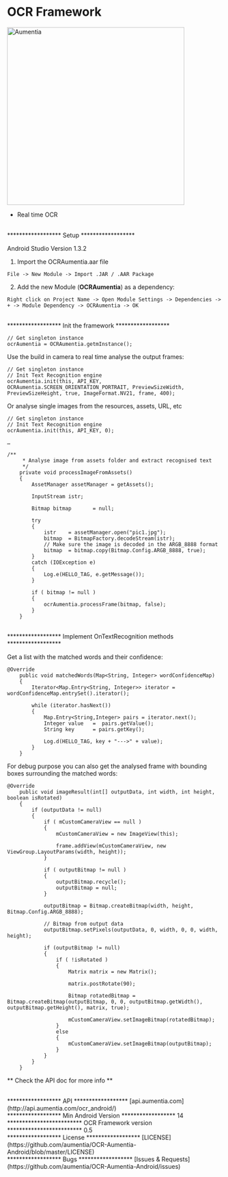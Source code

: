 OCR Framework
=======================

<p align="left" >
  <img src="http://www.aumentia.com/images/sdks/ocrsdk@2x.png" width="415" alt="Aumentia" title="Aumentia">
</p>

* Real time OCR

<br>
******************
Setup
******************

Android Studio Version 1.3.2

1. Import the OCRAumentia.aar file

```
File -> New Module -> Import .JAR / .AAR Package
```

2. Add the new Module (**OCRAumentia**) as a dependency:

```
Right click on Project Name -> Open Module Settings -> Dependencies -> + -> Module Dependency -> OCRAumentia -> OK
```

<br>
******************
Init the framework
******************


```
// Get singleton instance
ocrAumentia = OCRAumentia.getmInstance();
```

Use the build in camera to real time analyse the output frames:

```
// Get singleton instance
// Init Text Recognition engine
ocrAumentia.init(this, API_KEY, OCRAumentia.SCREEN_ORIENTATION_PORTRAIT, PreviewSizeWidth, PreviewSizeHeight, true, ImageFormat.NV21, frame, 400);
```

Or analyse single images from the resources, assets, URL, etc

```
// Get singleton instance
// Init Text Recognition engine
ocrAumentia.init(this, API_KEY, 0);

…

/**
     * Analyse image from assets folder and extract recognised text
     */
    private void processImageFromAssets()
    {
        AssetManager assetManager = getAssets();

        InputStream istr;

        Bitmap bitmap       = null;

        try
        {
            istr    = assetManager.open("pic1.jpg");
            bitmap  = BitmapFactory.decodeStream(istr);
            // Make sure the image is decoded in the ARGB_8888 format
            bitmap  = bitmap.copy(Bitmap.Config.ARGB_8888, true);
        }
        catch (IOException e)
        {
            Log.e(HELLO_TAG, e.getMessage());
        }

        if ( bitmap != null )
        {
            ocrAumentia.processFrame(bitmap, false);
        }
    }

```

<br>
******************
Implement OnTextRecognition methods
******************

Get a list with the matched words and their confidence:


```
@Override
    public void matchedWords(Map<String, Integer> wordConfidenceMap)
    {
        Iterator<Map.Entry<String, Integer>> iterator = wordConfidenceMap.entrySet().iterator();

        while (iterator.hasNext())
        {
            Map.Entry<String,Integer> pairs = iterator.next();
            Integer value   =  pairs.getValue();
            String key      = pairs.getKey();

            Log.d(HELLO_TAG, key + "--->" + value);
        }
    }
```

For debug purpose you can also get the analysed frame with bounding boxes surrounding the matched words:

```
@Override
    public void imageResult(int[] outputData, int width, int height, boolean isRotated)
    {
        if (outputData != null)
        {
            if ( mCustomCameraView == null )
            {
                mCustomCameraView = new ImageView(this);

                frame.addView(mCustomCameraView, new ViewGroup.LayoutParams(width, height));
            }

            if ( outputBitmap != null )
            {
                outputBitmap.recycle();
                outputBitmap = null;
            }

            outputBitmap = Bitmap.createBitmap(width, height, Bitmap.Config.ARGB_8888);

            // Bitmap from output data
            outputBitmap.setPixels(outputData, 0, width, 0, 0, width, height);

            if (outputBitmap != null)
            {
                if ( !isRotated )
                {
                    Matrix matrix = new Matrix();

                    matrix.postRotate(90);

                    Bitmap rotatedBitmap = Bitmap.createBitmap(outputBitmap, 0, 0, outputBitmap.getWidth(), outputBitmap.getHeight(), matrix, true);

                    mCustomCameraView.setImageBitmap(rotatedBitmap);
                }
                else
                {
                    mCustomCameraView.setImageBitmap(outputBitmap);
                }
            }
        }
    }
```

** Check the API doc for more info **


<br>
******************
API
******************
[api.aumentia.com](http://api.aumentia.com/ocr_android/)

<br>
******************
Min Android Version
******************
14

<br>
*************************
OCR Framework version
*************************
0.5


<br>
******************
License
******************
[LICENSE](https://github.com/aumentia/OCR-Aumentia-Android/blob/master/LICENSE)

<br>
******************
Bugs
******************
[Issues & Requests](https://github.com/aumentia/OCR-Aumentia-Android/issues)

